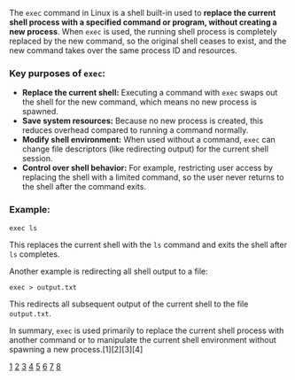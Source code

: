 The `exec` command in Linux is a shell built-in used to **replace the current shell process with a specified command or
program, without creating a new process**. When `exec` is used, the running shell process is completely replaced by the new
command, so the original shell ceases to exist, and the new command takes over the same process ID and resources.

### Key purposes of `exec`:

- **Replace the current shell:** Executing a command with `exec` swaps out the shell for the new command, which means no new
  process is spawned.
- **Save system resources:** Because no new process is created, this reduces overhead compared to running a command normally.
- **Modify shell environment:** When used without a command, `exec` can change file descriptors (like redirecting output) for
  the current shell session.
- **Control over shell behavior:** For example, restricting user access by replacing the shell with a limited command, so the
  user never returns to the shell after the command exits.

### Example:

```
exec ls
```

This replaces the current shell with the `ls` command and exits the shell after `ls` completes.

Another example is redirecting all shell output to a file:

```
exec > output.txt
```

This redirects all subsequent output of the current shell to the file `output.txt`.

In summary, `exec` is used primarily to replace the current shell process with another command or to manipulate the current
shell environment without spawning a new process.[1][2][3][4]

[1](https://www.tutorialspoint.com/uses-of-exec-command-in-linux)
[2](https://www.geeksforgeeks.org/linux-unix/exec-command-in-linux-with-examples/) [3](https://phoenixnap.com/kb/linux-exec)
[4](https://stackoverflow.com/questions/64584485/what-is-the-purpose-of-using-the-exec-command)
[5](https://www.baeldung.com/linux/exec-command-in-shell-script)
[6](https://labex.io/tutorials/linux-linux-exec-command-with-practical-examples-422666)
[7](https://www.learnlinux.org.za/courses/build/shell-scripting/ch10s03) [8](https://www.youtube.com/watch?v=ttBqJftXS44)

